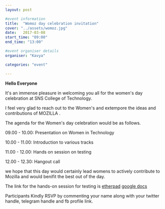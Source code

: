 ```yaml
---
layout: post

#event information
title:  "Womoz day celebration invitation"
cover: "../assets/womoz.jpg"
date:   2017-03-08
start_time: "09:00"
end_time: "13:00"

#event organiser details
organiser: "Kavya"

categories: "event"

---
```


**Hello Everyone**

<p>It's an immense pleasure in welcoming you all for the women's day celebration at SNS College of Technology.</p>

<p>I feel very glad to reach out to the Women's and extempore the ideas and contributions of MOZILLA .</p>

<p>The agenda for the Women's day celebration would be as follows.</p>

<p>09.00 - 10.00: Presentation on Women in Technology</p>
<p>10.00 - 11.00:  Introduction to various tracks</p>
<p>11.00 - 12.00: Hands on session on testing</p>
<p>12.00 - 12.30: Hangout call</p>

<p>we hope that this day would certainly lead womens to actively contribute to Mozilla and would benifit the best out of the day.</p>

The link for the hands-on session for testing is [etherpad](https://public.etherpad-mozilla.org/p/MozillaIN_QA_Testing_Day_SNSCT_Womoz_Day_20170308)   [google docs](https://docs.google.com/document/d/1ujhLcWqgg3Jl_3FA8s4LS3UdY2hbuop202CUoghtp7U/edit?usp=sharing)

<p>Participants Kindly RSVP by commenting your name along with your twitter handle, telegram handle and fb profile link.</p>

